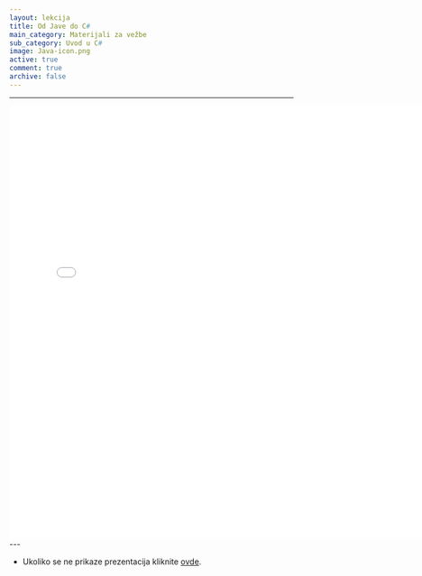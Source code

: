 ```yaml
---
layout: lekcija
title: Od Jave do C#
main_category: Materijali za vežbe
sub_category: Uvod u C#
image: Java-icon.png
active: true
comment: true
archive: false
---
```

---
<embed src="/assets/vp/1_od_jave_do_c_sarpa.pdf" width="768" height="768">
---

* Ukoliko se ne prikaze prezentacija kliknite [ovde](/assets/vp/1_od_jave_do_c_sarpa.pdf).
